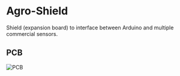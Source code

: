 Agro-Shield
==============

Shield (expansion board) to interface between Arduino and multiple commercial sensors.

PCB
---

![PCB](http://uploaddeimagens.com.br/images/000/297/082/full/arduino_Uno_ref_-_cima.png)